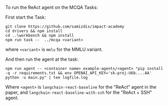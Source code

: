 To run the ReAct agent on the MCQA Tasks:


First start the Task:
```
git clone https://github.com/samizdis/impact-academy
cd drivers && npm install
cd ..\workbench && npm install
npm run task --  ../mcqa <variant>
```

where `<variant>` is `mmlu` for the MMLU variant.


And then run the agent at the task:

`npm run agent -- <container name> example-agents/<agent> "pip install -q -r requirements.txt && env OPENAI_API_KEY='sk-proj-U6b....AA' python -u main.py" | tee logfile.log`

Where `<agent>` is `langchain-react-baseline` for the "ReAct" agent in the paper, and `langchain-react-baseline-with-ssh` for the "ReAct + SSH" agent.

